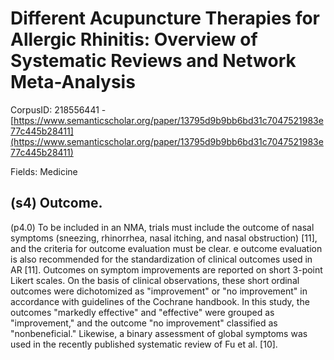 # Different Acupuncture Therapies for Allergic Rhinitis: Overview of Systematic Reviews and Network Meta-Analysis

CorpusID: 218556441 - [https://www.semanticscholar.org/paper/13795d9b9bb6bd31c7047521983e77c445b28411](https://www.semanticscholar.org/paper/13795d9b9bb6bd31c7047521983e77c445b28411)

Fields: Medicine

## (s4) Outcome.
(p4.0) To be included in an NMA, trials must include the outcome of nasal symptoms (sneezing, rhinorrhea, nasal itching, and nasal obstruction) [11], and the criteria for outcome evaluation must be clear. e outcome evaluation is also recommended for the standardization of clinical outcomes used in AR [11]. Outcomes on symptom improvements are reported on short 3-point Likert scales. On the basis of clinical observations, these short ordinal outcomes were dichotomized as "improvement" or "no improvement" in accordance with guidelines of the Cochrane handbook. In this study, the outcomes "markedly effective" and "effective" were grouped as "improvement," and the outcome "no improvement" classified as "nonbeneficial." Likewise, a binary assessment of global symptoms was used in the recently published systematic review of Fu et al. [10].
